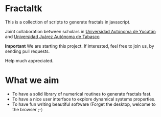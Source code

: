 # Fractaltk

This is a collection of scripts to generate fractals in javascript.

Joint collaboration between scholars in [Universidad Autónoma de Yucatán](http://www.matematicas.uady.mx) and [Universidad Juárez Autónoma de Tabasco](http://www.ujat.mx/dacb)

**Important** We are starting this project. If interested, feel free to join us, by sending pull requests. 

Help much appreciated.

# What we aim

* To have a solid library of numerical routines to generate fractals fast.
* To have a nice user interface to explore dynamical systems properties.
* To have fun writing beautiful software (Forget the desktop, welcome to the browser ;-)
